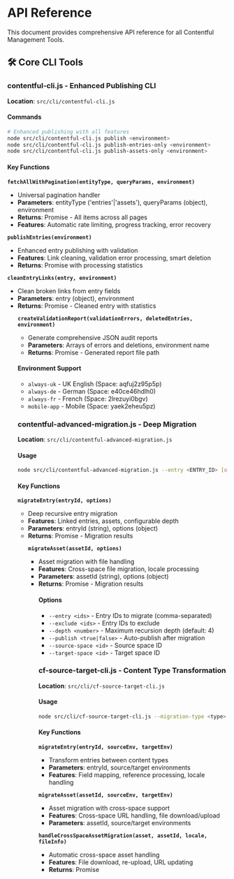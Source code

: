# API Reference

This document provides comprehensive API reference for all Contentful Management Tools.

## 🛠️ Core CLI Tools

### contentful-cli.js - Enhanced Publishing CLI

**Location**: `src/cli/contentful-cli.js`

#### Commands

```bash
# Enhanced publishing with all features
node src/cli/contentful-cli.js publish <environment>
node src/cli/contentful-cli.js publish-entries-only <environment>
node src/cli/contentful-cli.js publish-assets-only <environment>
```

#### Key Functions

**`fetchAllWithPagination(entityType, queryParams, environment)`**
- Universal pagination handler
- **Parameters**: entityType ('entries'|'assets'), queryParams (object), environment
- **Returns**: Promise<Array> - All items across all pages
- **Features**: Automatic rate limiting, progress tracking, error recovery

**`publishEntries(environment)`**
- Enhanced entry publishing with validation
- **Features**: Link cleaning, validation error processing, smart deletion
- **Returns**: Promise with processing statistics

**`cleanEntryLinks(entry, environment)`**
- Clean broken links from entry fields
- **Parameters**: entry (object), environment
- **Returns**: Promise<object> - Cleaned entry with statistics

**`createValidationReport(validationErrors, deletedEntries, environment)`**
- Generate comprehensive JSON audit reports
- **Parameters**: Arrays of errors and deletions, environment name
- **Returns**: Promise<string> - Generated report file path

#### Environment Support
- `always-uk` - UK English (Space: aqfuj2z95p5p)
- `always-de` - German (Space: e40ce46hdlh0)
- `always-fr` - French (Space: 2lrezuyi0bgv)
- `mobile-app` - Mobile (Space: yaek2eheu5pz)

### contentful-advanced-migration.js - Deep Migration

**Location**: `src/cli/contentful-advanced-migration.js`

#### Usage

```bash
node src/cli/contentful-advanced-migration.js --entry <ENTRY_ID> [options]
```

#### Key Functions

**`migrateEntry(entryId, options)`**
- Deep recursive entry migration
- **Features**: Linked entries, assets, configurable depth
- **Parameters**: entryId (string), options (object)
- **Returns**: Promise<object> - Migration results

**`migrateAsset(assetId, options)`**
- Asset migration with file handling
- **Features**: Cross-space file migration, locale processing
- **Parameters**: assetId (string), options (object)
- **Returns**: Promise<object> - Migration results

#### Options
- `--entry <ids>` - Entry IDs to migrate (comma-separated)
- `--exclude <ids>` - Entry IDs to exclude
- `--depth <number>` - Maximum recursion depth (default: 4)
- `--publish <true|false>` - Auto-publish after migration
- `--source-space <id>` - Source space ID
- `--target-space <id>` - Target space ID

### cf-source-target-cli.js - Content Type Transformation

**Location**: `src/cli/cf-source-target-cli.js`

#### Usage

```bash
node src/cli/cf-source-target-cli.js --migration-type <type> [options]
```

#### Key Functions

**`migrateEntry(entryId, sourceEnv, targetEnv)`**
- Transform entries between content types
- **Parameters**: entryId, source/target environments
- **Features**: Field mapping, reference processing, locale handling

**`migrateAsset(assetId, sourceEnv, targetEnv)`**
- Asset migration with cross-space support
- **Features**: Cross-space URL handling, file download/upload
- **Parameters**: assetId, source/target environments

**`handleCrossSpaceAssetMigration(asset, assetId, locale, fileInfo)`**
- Automatic cross-space asset handling
- **Features**: File download, re-upload, URL updating
- **Returns**: Promise<object> - Upload metadata

#### Migration Types
- `entry` - Entry-only migration
- `asset` - Asset-only migration  
- `both` - Combined entry and asset migration

#### Configuration
Uses `config/content-type-mappings.json`:
```json
[
  {
    "sourceContentType": "blogPost",
    "targetContentType": "article", 
    "fieldMappings": {
      "title": "headline",
      "body": "content"
    }
  }
]
```

### cf-contentType.js - Content Type Management

**Location**: `src/cli/cf-contentType.js`

#### Commands

```bash
node src/cli/cf-contentType.js help
node src/cli/cf-contentType.js sync
node src/cli/cf-contentType.js delete-content-entries
```

## 🔧 Utility Functions

### logger.js - Enhanced Logging

**Location**: `src/utils/logger.js`

#### Methods

**`logger.info(message, ...args)`**
- General information logging
- **Color**: Blue
- **Usage**: Progress updates, status information

**`logger.success(message, ...args)`**
- Success operation logging
- **Color**: Green
- **Usage**: Completion confirmations

**`logger.warn(message, ...args)`**
- Warning message logging
- **Color**: Yellow
- **Usage**: Non-critical issues

**`logger.error(message, ...args)`**
- Error message logging
- **Color**: Red
- **Usage**: Errors and failures

**`logger.createChild(name)`**
- Create specialized logger instance
- **Parameters**: name (string) - Logger instance name
- **Returns**: Logger instance with prefixed output

### get-contentful-entries.js - Entry Retrieval

**Location**: `src/utils/get-contentful-entries.js`

#### Functions

**`getEntriesByContentType(contentTypeId)`**
- Retrieve all entries of specific content type
- **Parameters**: contentTypeId (string)
- **Returns**: Promise<Array> - All entries with pagination
- **Features**: Automatic pagination, progress tracking

**Usage Example**:
```javascript
const { getEntriesByContentType } = require('./src/utils/get-contentful-entries');
const entries = await getEntriesByContentType('blogPost');
```

## 📊 Data Structures

### Validation Report Structure

```json
{
  "reportGenerated": "2025-08-04T09:01:39.800Z",
  "environment": "always-de",
  "summary": {
    "totalValidationErrors": 2,
    "totalDeletedEntries": 1,
    "missingRequiredFieldErrors": 1
  },
  "validationErrors": [
    {
      "entryId": "abc123",
      "contentType": "blogPost",
      "errors": [
        {
          "name": "required",
          "path": ["fields", "title", "en-US"],
          "details": "Required field is missing",
          "isMissingRequired": true
        }
      ]
    }
  ],
  "deletedEntries": [
    {
      "entryId": "abc123",
      "deletedAt": "2025-08-04T09:01:39.750Z", 
      "reason": "422 validation error with missing required fields"
    }
  ]
}
```

### Link Cleaning Statistics

```json
{
  "entryId": "abc123",
  "totalLinksProcessed": 5,
  "brokenLinksRemoved": 2,
  "linksByType": {
    "entries": 3,
    "assets": 2
  },
  "removedByType": {
    "entries": 1,
    "assets": 1
  }
}
```

## 🔄 Error Handling

### Common Error Types

**Rate Limiting**
- **Error**: `RateLimitExceeded`
- **Handling**: Automatic exponential backoff retry
- **Max Retries**: 5 attempts

**Validation Errors**
- **Error**: HTTP 422 with missing required fields
- **Handling**: Smart deletion of unreferenced entries
- **Reporting**: Complete audit trail

**Asset Processing Errors**
- **Error**: Cross-space file URL issues
- **Handling**: Automatic file download and re-upload
- **Fallback**: Original reference preservation

### Error Recovery Patterns

```javascript
// Retry with exponential backoff
await retryWithBackoff(async () => {
  return await contentfulOperation();
}, 'operation-name');

// Safe error handling with fallback
try {
  const result = await processEntry(entry);
  return result;
} catch (error) {
  logger.error(`Processing failed: ${error.message}`);
  return fallbackValue;
}
```

## 🧪 Testing API

### Test Functions

**`runIntegrationTest()`**
- **Location**: `tests/test-final-integration.js`
- **Purpose**: Complete functionality validation
- **Returns**: Promise<boolean> - Test success status

**`testLinkCleaning()`**
- **Location**: `tests/test-enhanced-link-cleaning.js`
- **Purpose**: Link cleaning functionality validation
- **Features**: Broken link detection, removal verification

**`testValidationEnhancement()`**
- **Location**: `tests/test-validation-enhancement.js`
- **Purpose**: Validation error processing tests
- **Features**: 422 error handling, smart deletion logic

## 📝 Configuration Reference

### Environment Variables

```env
# Required
CONTENTFUL_MANAGEMENT_TOKEN=your_token_here

# Space IDs
SPACE_ID_UK_UK=space_id_for_uk
SPACE_ID_DE_DE=space_id_for_de  
SPACE_ID_FR_FR=space_id_for_fr
SPACE_ID_MOBILE=space_id_for_mobile

# Optional
LOG_LEVEL=INFO
LOG_TIMESTAMPS=true
```

### Content Type Mappings

**File**: `config/content-type-mappings.json`

```json
[
  {
    "sourceContentType": "sourceType",
    "targetContentType": "targetType",
    "fieldMappings": {
      "sourceField": "targetField"
    }
  }
]
```

## 🚀 Performance Optimization

### Batch Processing
- **Entry Processing**: 100 entries per batch
- **Asset Processing**: 50 assets per batch
- **Memory Management**: Automatic cleanup between batches

### Rate Limiting
- **Default Delay**: 500ms between requests
- **Exponential Backoff**: 2^attempt seconds for rate limits
- **Max Retries**: 5 attempts per operation

### Caching
- **Content Types**: Cached for session duration
- **Processed Items**: Tracked to avoid duplicates
- **Environment Connections**: Reused across operations

---

**API Version**: 1.0.0  
**Last Updated**: August 4, 2025  
**Compatibility**: Node.js 14.x+
